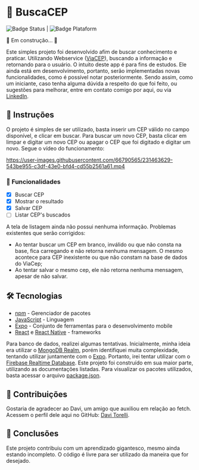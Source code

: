 # 🚀 BuscaCEP
![Badge Status](https://img.shields.io/badge/Status-In%20Progress-green) | 
![Badge Plataform](https://img.shields.io/badge/-Android-green)

🚧 Em construção... 🚧

Este simples projeto foi desenvolvido afim de buscar conhecimento e praticar. Utilizando Webservice ([ViaCEP](https://viacep.com.br/)), buscando a informação e retornando para o usuário. O intuito deste app é para fins de estudos. Ele ainda está em desenvolvimento, portanto, serão implementadas novas funcionalidades, como é possível notar posteriormente. Sendo assim, como um iniciante, caso tenha alguma dúvida a respeito do que foi feito, ou sugestões para melhorar, entre em contato comigo por aqui, ou via [LinkedIn](https://www.linkedin.com/in/mmacielar/).

## 📝 Instruções

O projeto é simples de ser utilizado, basta inserir um CEP válido no campo disponível, e clicar em buscar. Para buscar um novo CEP, basta clicar em limpar e digitar um novo CEP ou apagar o CEP que foi digitado e digitar um novo. 
Segue o vídeo do funcionamento:


https://user-images.githubusercontent.com/66790565/231463629-543be955-c3df-43e0-bfd4-cd55b2561a61.mp4




### 🔧 Funcionalidades

- [x] Buscar CEP
- [x] Mostrar o resultado
- [x] Salvar CEP
- [ ] Listar CEP's buscados
 
A tela de listagem ainda não possui nenhuma informação. 
Problemas existentes que serão corrigidos:
* Ao tentar buscar um CEP em branco, inválido ou que não consta na base, fica carregando e não retorna nenhuma mensagem. O mesmo acontece para CEP inexistente ou que não constam na base de dados do ViaCep; 
* Ao tentar salvar o mesmo cep, ele não retorna nenhuma mensagem, apesar de não salvar. 


## 🛠 Tecnologias

* [npm](https://www.npmjs.com/) - Gerenciador de pacotes
* [JavaScript](https://developer.mozilla.org/pt-BR/docs/Web/JavaScript) - Linguagem
* [Expo](https://expo.dev/) - Conjunto de ferramentas para o desenvolvimento mobile
* [React](https://react.dev/) e [React Native](https://reactnative.dev/) - frameworks

Para banco de dados, realizei algumas tentativas. Inicialmente, minha ideia era utilizar o [MongoDB Realm](https://www.mongodb.com/docs/realm/), porém identifiquei muita complexidade, tentando utilizar juntamente com o [Expo](https://expo.dev/). Portanto, irei tentar utilizar com o [Firebase Realtime Database](https://firebase.google.com/docs/database?hl=pt-br). 
Este projeto foi construído em sua maior parte, utilizando as documentações listadas. 
Para visualizar os pacotes utilizados, basta acessar o arquivo [package.json](/package.json).

## 🤝 Contribuições

Gostaria de agradecer ao Davi, um amigo que auxiliou em relação ao fetch. 
Acessem o perfil dele aqui no GitHub: [Davi Torelli](https://github.com/DaviTorelli).

## 📃 Conclusões

Este projeto contribuiu com um aprendizado gigantesco, mesmo ainda estando incompleto. O código é livre para ser utilizado da maneira que for desejado. 
